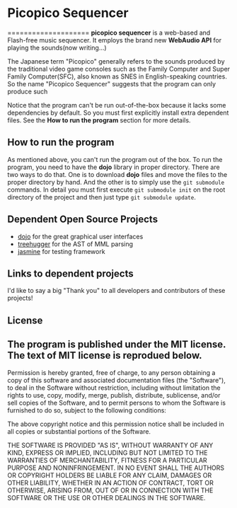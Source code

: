# Picopico Sequencer
====================
__picopico sequencer__ is a web-based and Flash-free music sequencer.
It employs the brand new __WebAudio API__ for playing the sounds(now writing...)

The Japanese term "Picopico" generally refers to the sounds produced by the traditional video game consoles such as the Family Computer and
Super Family Computer(SFC), also known as SNES in English-speaking countries. So the name "Picopico Sequencer" suggests that the program can only
produce such 

Notice that the program can't be run out-of-the-box because it lacks some dependencies by default. So you must first explicitly install extra
dependent files.
See the __How to run the program__ section for more details.

## How to run the program
As mentioned above, you can't run the program out of the box. To run the program, you need to have the __dojo__ library in proper directory.
There are two ways to do that. One is to download __dojo__ files and move the files to the proper directory by hand.
And the other is to simply use the `git submodule` commands. In detail you must first execute `git submodule init` on the root directory of the
project and then just type `git submodule update`.

## Dependent Open Source Projects
  * [dojo] for the great graphical user interfaces
  * [treehugger] for the AST of MML parsing
  * [jasmine] for testing framework

## Links to dependent projects
I'd like to say a big "Thank you" to all developers and contributors of these projects!

[dojo]: http://dojotoolkit.org/
[treehugger]: http://github.com/ajaxorg/treehugger
[jasmine]: http://pivotal.github.com/jasmine/

## License
The program is published under the MIT license. The text of MIT license is reprodued below.
------------------
Permission is hereby granted, free of charge, to any person obtaining a copy of this
software and associated documentation files (the "Software"), to deal in the Software
without restriction, including without limitation the rights to use, copy, modify,
merge, publish, distribute, sublicense, and/or sell copies of the Software, and to
permit persons to whom the Software is furnished to do so, subject to the following
conditions:

The above copyright notice and this permission notice shall be included in all copies
or substantial portions of the Software.

THE SOFTWARE IS PROVIDED "AS IS", WITHOUT WARRANTY OF ANY KIND, EXPRESS OR IMPLIED,
INCLUDING BUT NOT LIMITED TO THE WARRANTIES OF MERCHANTABILITY, FITNESS FOR A
PARTICULAR PURPOSE AND NONINFRINGEMENT. IN NO EVENT SHALL THE AUTHORS OR COPYRIGHT
HOLDERS BE LIABLE FOR ANY CLAIM, DAMAGES OR OTHER LIABILITY, WHETHER IN AN ACTION
OF CONTRACT, TORT OR OTHERWISE, ARISING FROM, OUT OF OR IN CONNECTION WITH THE
SOFTWARE OR THE USE OR OTHER DEALINGS IN THE SOFTWARE.

